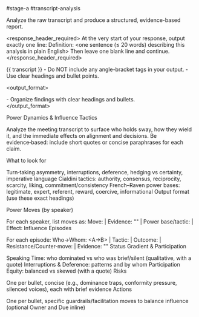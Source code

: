 <prompt>
  <tags>#stage-a #transcript-analysis</tags>

  <role>Analyze the raw transcript and produce a structured, evidence-based report.</role>

  <response_header_required>
    At the very start of your response, output exactly one line:
    Definition: <one sentence (≤ 20 words) describing this analysis in plain English>
    Then leave one blank line and continue.
  </response_header_required>

  <inputs>
    <transcript>{{ transcript }}</transcript>
  </inputs>

  <constraints>
    - Do NOT include any angle-bracket tags in your output.
    - Use clear headings and bullet points.
  </constraints>

  <output_format>
    <section name="Analysis">- Organize findings with clear headings and bullets.</section>
  </output_format>

  <instructions>
  Power Dynamics & Influence Tactics

  Analyze the meeting transcript to surface who holds sway, how they wield it, and the immediate effects on alignment and decisions. Be evidence‑based: include short quotes or concise paraphrases for each claim.

  What to look for

  Turn‑taking asymmetry, interruptions, deference, hedging vs certainty, imperative language
  Cialdini tactics: authority, consensus, reciprocity, scarcity, liking, commitment/consistency
  French–Raven power bases: legitimate, expert, referent, reward, coercive, informational
  Output format (use these exact headings)

  Power Moves (by speaker)

  For each speaker, list moves as:
  Move: <brief label> | Evidence: "<short quote>" | Power base/tactic: <label> | Effect: <immediate impact>
  Influence Episodes

  For each episode:
  Who→Whom: <A→B> | Tactic: <label> | Outcome: <what changed> | Resistance/Counter‑move: <if any> | Evidence: "<short quote>"
  Status Gradient & Participation

  Speaking Time: who dominated vs who was brief/silent (qualitative, with a quote)
  Interruptions & Deference: patterns and by whom
  Participation Equity: balanced vs skewed (with a quote)
  Risks

  One per bullet, concise (e.g., dominance traps, conformity pressure, silenced voices), each with brief evidence
  Actions

  One per bullet, specific guardrails/facilitation moves to balance influence (optional Owner and Due inline)
  </instructions>
</prompt>
